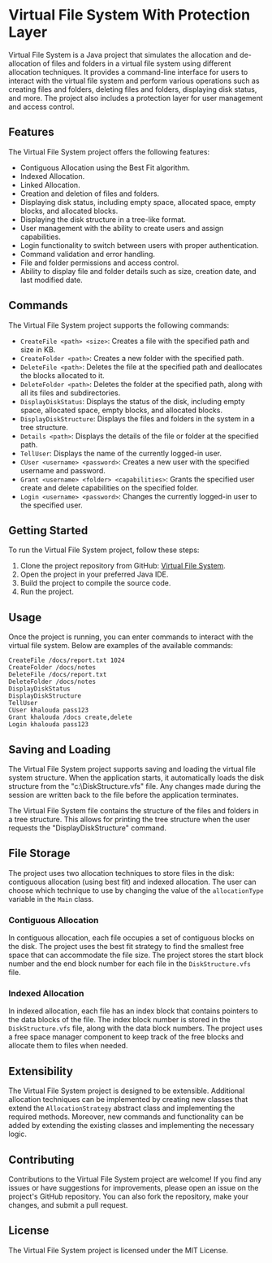 # Virtual File System With Protection Layer

Virtual File System is a Java project that simulates the allocation and de-allocation of files and folders in a virtual file system using different allocation techniques. It provides a command-line interface for users to interact with the virtual file system and perform various operations such as creating files and folders, deleting files and folders, displaying disk status, and more. The project also includes a protection layer for user management and access control.

## Features

The Virtual File System project offers the following features:

- Contiguous Allocation using the Best Fit algorithm.
- Indexed Allocation.
- Linked Allocation.
- Creation and deletion of files and folders.
- Displaying disk status, including empty space, allocated space, empty blocks, and allocated blocks.
- Displaying the disk structure in a tree-like format.
- User management with the ability to create users and assign capabilities.
- Login functionality to switch between users with proper authentication.
- Command validation and error handling.
- File and folder permissions and access control.
- Ability to display file and folder details such as size, creation date, and last modified date.

## Commands

The Virtual File System project supports the following commands:

- `CreateFile <path> <size>`: Creates a file with the specified path and size in KB.
- `CreateFolder <path>`: Creates a new folder with the specified path.
- `DeleteFile <path>`: Deletes the file at the specified path and deallocates the blocks allocated to it.
- `DeleteFolder <path>`: Deletes the folder at the specified path, along with all its files and subdirectories.
- `DisplayDiskStatus`: Displays the status of the disk, including empty space, allocated space, empty blocks, and allocated blocks.
- `DisplayDiskStructure`: Displays the files and folders in the system in a tree structure.
- `Details <path>`: Displays the details of the file or folder at the specified path.
- `TellUser`: Displays the name of the currently logged-in user.
- `CUser <username> <password>`: Creates a new user with the specified username and password.
- `Grant <username> <folder> <capabilities>`: Grants the specified user create and delete capabilities on the specified folder.
- `Login <username> <password>`: Changes the currently logged-in user to the specified user.


## Getting Started

To run the Virtual File System project, follow these steps:

1. Clone the project repository from GitHub: [Virtual File System](https://github.com/KhaledAshrafH/Virtual-File-System).
2. Open the project in your preferred Java IDE.
3. Build the project to compile the source code.
4. Run the project.

## Usage

Once the project is running, you can enter commands to interact with the virtual file system. Below are examples of the available commands:
```
CreateFile /docs/report.txt 1024
CreateFolder /docs/notes
DeleteFile /docs/report.txt
DeleteFolder /docs/notes
DisplayDiskStatus
DisplayDiskStructure
TellUser
CUser khalouda pass123
Grant khalouda /docs create,delete
Login khalouda pass123
```

## Saving and Loading

The Virtual File System project supports saving and loading the virtual file system structure. When the application starts, it automatically loads the disk structure from the "c:\DiskStructure.vfs" file. Any changes made during the session are written back to the file before the application terminates.

The Virtual File System file contains the structure of the files and folders in a tree structure. This allows for printing the tree structure when the user requests the "DisplayDiskStructure" command.

## File Storage

The project uses two allocation techniques to store files in the disk: contiguous allocation (using best fit) and indexed allocation. The user can choose which technique to use by changing the value of the `allocationType` variable in the `Main` class.

### Contiguous Allocation

In contiguous allocation, each file occupies a set of contiguous blocks on the disk. The project uses the best fit strategy to find the smallest free space that can accommodate the file size. The project stores the start block number and the end block number for each file in the `DiskStructure.vfs` file.

### Indexed Allocation

In indexed allocation, each file has an index block that contains pointers to the data blocks of the file. The index block number is stored in the `DiskStructure.vfs` file, along with the data block numbers. The project uses a free space manager component to keep track of the free blocks and allocate them to files when needed.
## Extensibility

The Virtual File System project is designed to be extensible. Additional allocation techniques can be implemented by creating new classes that extend the `AllocationStrategy` abstract class and implementing the required methods. Moreover, new commands and functionality can be added by extending the existing classes and implementing the necessary logic.

## Contributing

Contributions to the Virtual File System project are welcome! If you find any issues or have suggestions for improvements, please open an issue on the project's GitHub repository. You can also fork the repository, make your changes, and submit a pull request.

## License

The Virtual File System project is licensed under the MIT License.
